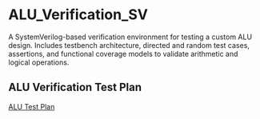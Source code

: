 # ALU_Verification_SV
A SystemVerilog-based verification environment for testing a custom ALU design. Includes testbench architecture, directed and random test cases, assertions, and functional coverage models to validate arithmetic and logical operations.
## ALU Verification Test Plan
[ALU Test Plan](https://docs.google.com/spreadsheets/d/18kuxatYMbIYi6NiFMqFh9RxoyzcCzKgKw9mohSP8Ddg/edit?usp=sharing)
